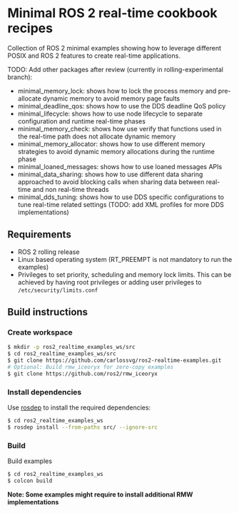 # Minimal ROS 2 real-time cookbook recipes

Collection of ROS 2 minimal examples showing how to leverage different POSIX and ROS 2 features to
create real-time applications.


TODO: Add other packages after review (currently in rolling-experimental branch): 
* minimal_memory_lock: shows how to lock the process memory and
 pre-allocate dynamic memory to avoid memory page faults
* minimal_deadline_qos: shows how to use the DDS deadline QoS policy
* minimal_lifecycle: shows how to use node lifecycle to separate configuration and runtime
 real-time phases
* minimal_memory_check: shows how use verify that functions used in the real-time path
does not allocate dynamic memory
* minimal_memory_allocator: shows how to use different memory strategies to avoid dynamic
 memory allocations during the runtime phase
* minimal_loaned_messages: shows how to use loaned messages APIs
* minimal_data_sharing: shows how to use different data sharing approached to avoid
 blocking calls when sharing data between real-time and non real-time threads 
* minimal_dds_tuning: shows how to use DDS specific configurations to tune real-time
 related settings (TODO: add XML profiles for more DDS implementations)


## Requirements

- ROS 2 rolling release
- Linux based operating system (RT_PREEMPT is not mandatory to run the examples)
- Privileges to set priority, scheduling and memory lock limits. This can be achieved by having
 root privileges or adding user privileges to `/etc/security/limits.conf`


## Build instructions

### Create workspace

```bash
$ mkdir -p ros2_realtime_examples_ws/src
$ cd ros2_realtime_examples_ws/src
$ git clone https://github.com/carlossvg/ros2-realtime-examples.git
# Optional: Build rmw_iceoryx for zero-copy examples
$ git clone https://github.com/ros2/rmw_iceoryx
```

### Install dependencies 

Use [rosdep](http://wiki.ros.org/ROS/Tutorials/rosdep) to install the required dependencies:

```bash
$ cd ros2_realtime_examples_ws
$ rosdep install --from-paths src/ --ignore-src
```

### Build

Build examples

```bash
$ cd ros2_realtime_examples_ws
$ colcon build
```

**Note: Some examples might require to install additional RMW implementations**
